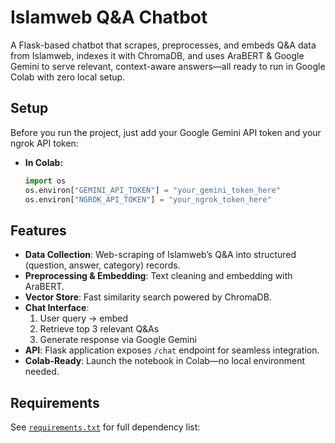 # Islamweb Q&A Chatbot

A Flask-based chatbot that scrapes, preprocesses, and embeds Q&A data from Islamweb, indexes it with ChromaDB, and uses AraBERT & Google Gemini to serve relevant, context-aware answers—all ready to run in Google Colab with zero local setup.

## Setup

Before you run the project, just add your Google Gemini API token and your ngrok API token:

- **In Colab:**  
  ```python
  import os
  os.environ["GEMINI_API_TOKEN"] = "your_gemini_token_here"
  os.environ["NGROK_API_TOKEN"] = "your_ngrok_token_here"

## Features

- **Data Collection**: Web-scraping of Islamweb’s Q&A into structured (question, answer, category) records.  
- **Preprocessing & Embedding**: Text cleaning and embedding with AraBERT.  
- **Vector Store**: Fast similarity search powered by ChromaDB.  
- **Chat Interface**:  
  1. User query → embed  
  2. Retrieve top 3 relevant Q&As  
  3. Generate response via Google Gemini  
- **API**: Flask application exposes `/chat` endpoint for seamless integration.  
- **Colab-Ready**: Launch the notebook in Colab—no local environment needed.

## Requirements

See [`requirements.txt`](requirements.txt) for full dependency list:
